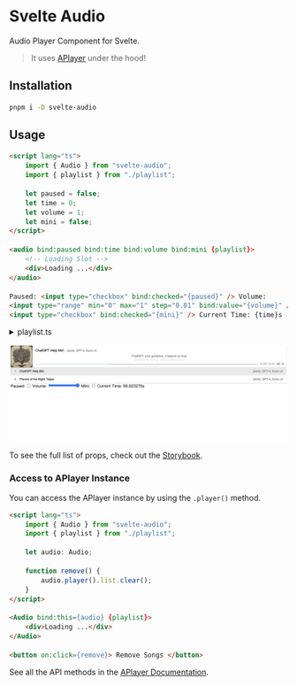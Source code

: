 # Svelte Audio

Audio Player Component for Svelte.

> It uses [APlayer](https://github.com/DIYgod/APlayer) under the hood!

## Installation

```bash
pnpm i -D svelte-audio
```

## Usage

```html
<script lang="ts">
    import { Audio } from "svelte-audio";
    import { playlist } from "./playlist";

    let paused = false;
    let time = 0;
    let volume = 1;
    let mini = false;
</script>

<audio bind:paused bind:time bind:volume bind:mini {playlist}>
    <!-- Loading Slot -->
    <div>Loading ...</div>
</audio>

Paused: <input type="checkbox" bind:checked="{paused}" /> Volume:
<input type="range" min="0" max="1" step="0.01" bind:value="{volume}" /> Mini:
<input type="checkbox" bind:checked="{mini}" /> Current Time: {time}s
```

<details>
<summary>playlist.ts</summary>

```ts
import type { Playlist } from "svelte-audio";

export const playlist: Playlist = [
    {
        name: "ChatGPT Help Me!",
        artist: "Jacob, GPT-4, Suno v3",
        cover: "https://cdn1.suno.ai/image_6aee2edf-ba1e-4394-b75e-7385261c4e07.png",
        url: "https://cdn1.suno.ai/ebb95c9f-ef34-4cd1-b0f1-d8a97666550a.mp3",
        lrc: "https://storage.jacoblin.cool/ChatGPT-Help-Me.lrc",
    },
    {
        name: "Flavors of the Night: Taipei",
        artist: "Jacob, GPT-4, Suno v3",
        cover: "https://cdn1.suno.ai/image_3400c31e-d6ec-4101-80b1-1ae11dd3d220.png",
        url: "https://cdn1.suno.ai/3400c31e-d6ec-4101-80b1-1ae11dd3d220.mp3",
    },
];
```

</details>

![screenshot](./images/screenshot.png)

To see the full list of props, check out the [Storybook](https://jacoblincool.github.io/svelte-audio).

### Access to APlayer Instance

You can access the APlayer instance by using the `.player()` method.

```html
<script lang="ts">
    import { Audio } from "svelte-audio";
    import { playlist } from "./playlist";

    let audio: Audio;

    function remove() {
        audio.player().list.clear();
    }
</script>

<Audio bind:this={audio} {playlist}>
    <div>Loading ...</div>
</Audio>

<button on:click={remove}> Remove Songs </button>
```

See all the API methods in the [APlayer Documentation](https://aplayer.js.org/#/home?id=api).
